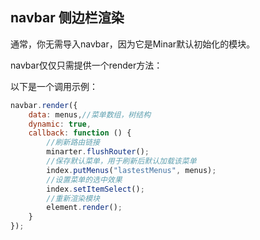 ## navbar 侧边栏渲染

通常，你无需导入navbar，因为它是Minar默认初始化的模块。

navbar仅仅只需提供一个render方法：

以下是一个调用示例：

```javascript
navbar.render({
	data: menus,//菜单数组，树结构
	dynamic: true,
	callback: function () {
		//刷新路由链接
		minarter.flushRouter();
		//保存默认菜单，用于刷新后默认加载该菜单
		index.putMenus("lastestMenus", menus);
		//设置菜单的选中效果
		index.setItemSelect();
		//重新渲染模块
		element.render();
	}
});
```